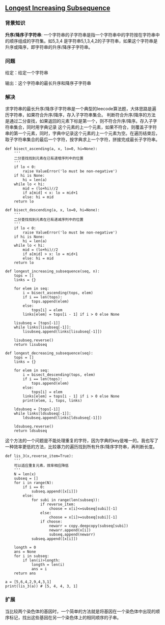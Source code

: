 ## [Longest Increasing Subsequence](http://rosalind.info/problems/lgis/)

### 背景知识

**升序/降序子字符串**: 一个字符串的子字符串是指一个字符串中的字符按在字符串中的顺序组成的字符集。如5,3,4
是字符串5,1,3,4,2的子字符串，如果这个字符串是升序或降序，即字符串的升序/降序子字符串。

### 问题

给定：给定一个字符串

输出：这个字符串的最长升序和降序子字符串

### 解决

求字符串的最长升序/降序子字符串是一个典型的leecode算法题，大体思路是遍历字符串，如果符合升序/降序，存入子字符串集合。
判断符合升序/降序的方法是通过二分查找，如果返回的元素下标是第一个，则不符合升序/降序。存入子字符串集合，同时用字典记录
这个元素的上一个元素，如果不符合，则覆盖子字符串的第一个元素，同时，字典中记录这个元素的上一个元素为空。在遍历结束后，
取子字符串集合的最后一个字符，按字典求上一个字符，拼接完成最长子字符串。

    def bisect_ascending(a, x, lo=0, hi=None):
        '''
        二分查找找到元素在已有递增序列中的位置
        '''
        if lo < 0:
            raise ValueError('lo must be non-negative')
        if hi is None:
            hi = len(a)
        while lo < hi:
            mid = (lo+hi)//2
            if a[mid] < x: lo = mid+1
            else: hi = mid
        return lo

    def bisect_descending(a, x, lo=0, hi=None):
        '''
        二分查找找到元素在已有递减序列中的位置
        '''
        if lo < 0:
            raise ValueError('lo must be non-negative')
        if hi is None:
            hi = len(a)
        while lo < hi:
            mid = (lo+hi)//2
            if a[mid] > x: lo = mid+1
            else: hi = mid
        return lo

    def longest_increasing_subsequence(seq, n):
        tops = []
        links = {}

        for elem in seq:
            i = bisect_ascending(tops, elem)
            if i == len(tops):
                tops.append(elem)
            else:
                tops[i] = elem
            links[elem] = tops[i - 1] if i > 0 else None

        lisubseq = [tops[-1]]
        while links[lisubseq[-1]]:
            lisubseq.append(links[lisubseq[-1]])

        lisubseq.reverse()
        return lisubseq

    def longest_decreasing_subsequence(seq):
        tops = []
        links = {}

        for elem in seq:
            i = bisect_descending(tops, elem)
            if i == len(tops):
                tops.append(elem)
            else:
                tops[i] = elem
            links[elem] = tops[i - 1] if i > 0 else None
            print(elem, i, tops, links)

        ldsubseq = [tops[-1]]
        while links[ldsubseq[-1]]:
            ldsubseq.append(links[ldsubseq[-1]])

        ldsubseq.reverse()
        return ldsubseq

这个方法的一个问题是不能处理重复的字符，因为字典的key是唯一的。我也写了一种效率更低的方法，比较暴力的遍历找到所有升序/降序字符串，再判断长度。

    def lis_3(x,reverse_item=True):
        '''
        可以适应重复元素，效率相应降低
        '''
        N = len(x)
        subseq = []
        for i in range(N):
            if i == 0:
                subseq.append([x[i]])
            else:
                for subi in range(len(subseq)):
                    if reverse_item:
                        choose = x[i]<=subseq[subi][-1]
                    else:
                        choose = x[i]>=subseq[subi][-1]
                    if choose:
                        newarr = copy.deepcopy(subseq[subi])
                        newarr.append(x[i])
                        subseq.append(newarr)
                subseq.append([x[i]])

        longth = 0
        ans = None
        for i in subseq:
            if len(i)>longth:
                longth = len(i)
                ans = i
        return ans

    a = [5,6,4,2,9,4,3,1]
    print(lis_3(a)) # [5, 4, 4, 3, 1]

### 扩展

当比较两个染色体的基因时，一个简单的方法就是将基因在一个染色体中出现的顺序标记，找出这些基因在另一个染色体上的相同顺序的子串。
